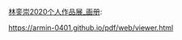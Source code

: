 [林銮崇2020个人作品展_画册](https://armin-0401.github.io/pdf/web/viewer.html):

https://armin-0401.github.io/pdf/web/viewer.html
